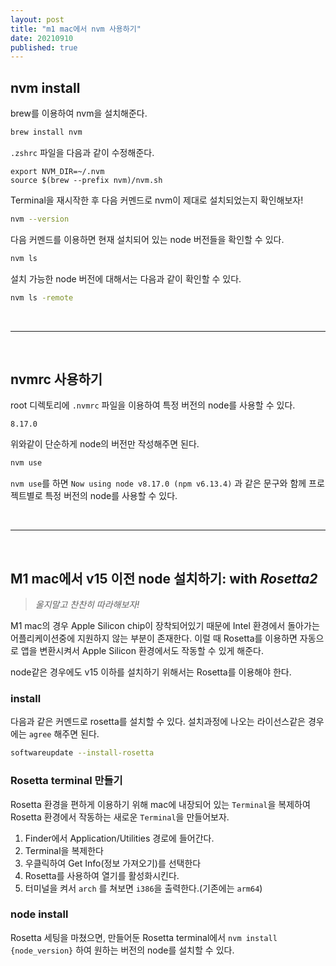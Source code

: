 ```yaml
---
layout: post
title: "m1 mac에서 nvm 사용하기"
date: 20210910
published: true
---
```


## nvm install
brew를 이용하여 nvm을 설치해준다.
```bash
brew install nvm
```
`.zshrc` 파일을 다음과 같이 수정해준다.
```
export NVM_DIR=~/.nvm
source $(brew --prefix nvm)/nvm.sh
```
Terminal을 재시작한 후 다음 커멘드로 nvm이 제대로 설치되었는지 확인해보자!
```bash
nvm --version
``` 
다음 커멘드를 이용하면 현재 설치되어 있는 node 버전들을 확인할 수 있다.
```bash
nvm ls
```
설치 가능한 node 버전에 대해서는 다음과 같이 확인할 수 있다.
```bash
nvm ls -remote
```

<br>
<hr>
<br>

## nvmrc 사용하기

root 디렉토리에 `.nvmrc` 파일을 이용하여 특정 버전의 node를 사용할 수 있다.
```
8.17.0
```
위와같이 단순하게 node의 버전만 작성해주면 된다.
```bash
nvm use
```
`nvm use`를 하면 `Now using node v8.17.0 (npm v6.13.4)` 과 같은 문구와 함께 프로젝트별로 특정 버전의 node를 사용할 수 있다.


<br>
<hr>
<br>

## M1 mac에서 v15 이전 node 설치하기: with *Rosetta2*

> *울지말고 찬찬히 따라해보자!*

M1 mac의 경우 Apple Silicon chip이 장착되어있기 때문에 Intel 환경에서 돌아가는 어플리케이션중에 지원하지 않는 부분이 존재한다. 이럴 때 Rosetta를 이용하면 자동으로 앱을 변환시켜서 Apple Silicon 환경에서도 작동할 수 있게 해준다.

node같은 경우에도 v15 이하를 설치하기 위해서는 Rosetta를 이용해야 한다.

### install
다음과 같은 커멘드로 rosetta를 설치할 수 있다. 설치과정에 나오는 라이선스같은 경우에는 `agree` 해주면 된다.
```bash
softwareupdate --install-rosetta
```

### Rosetta terminal 만들기
Rosetta 환경을 편하게 이용하기 위해 mac에 내장되어 있는 `Terminal`을 복제하여 Rosetta 환경에서 작동하는 새로운 `Terminal`을 만들어보자.

1. Finder에서 Application/Utilities 경로에 들어간다.
2. Terminal을 복제한다
3. 우클릭하여 Get Info(정보 가져오기)를 선택한다
4. Rosetta를 사용하여 열기를 활성화시킨다.
5. 터미널을 켜서 `arch` 를 쳐보면 `i386`을 출력한다.(기존에는 `arm64`)

### node install
Rosetta 세팅을 마쳤으면, 만들어둔 Rosetta terminal에서 `nvm install {node_version}` 하여 원하는 버전의 node를 설치할 수 있다.
